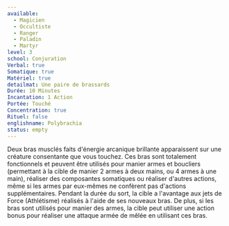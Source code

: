 ```yaml
---
available:
  - Magicien
  - Occultiste
  - Ranger
  - Paladin
  - Martyr
level: 3
school: Conjuration
Verbal: true
Somatique: true
Matériel: true
detailmat: Une paire de brassards
Durée: 10 Minutes
Incantation: 1 Action
Portée: Touché
Concentration: true
Rituel: false
englishname: Polybrachia
status: empty
---
```

Deux bras musclés faits d'énergie arcanique brillante apparaissent sur une créature consentante que vous touchez. Ces bras sont totalement fonctionnels et peuvent être utilisés pour manier armes et boucliers (permettant à la cible de manier 2 armes à deux mains, ou 4 armes à une main), réaliser des composantes somatiques ou réaliser d'autres actions, même si les armes par eux-mêmes ne confèrent pas d'actions supplémentaires. Pendant la durée du sort, la cible a l'avantage aux jets de Force (Athlétisme) réalisés à l'aide de ses nouveaux bras. De plus, si les bras sont utilisés pour manier des armes, la cible peut utiliser une action bonus pour réaliser une attaque armée de mêlée en utilisant ces bras.
